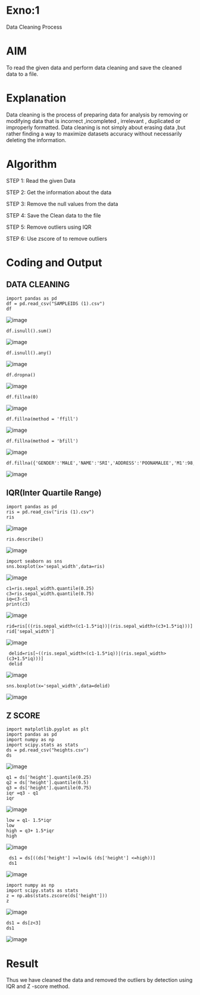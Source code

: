 # Exno:1
Data Cleaning Process

# AIM
To read the given data and perform data cleaning and save the cleaned data to a file.

# Explanation
Data cleaning is the process of preparing data for analysis by removing or modifying data that is incorrect ,incompleted , irrelevant , duplicated or improperly formatted. Data cleaning is not simply about erasing data ,but rather finding a way to maximize datasets accuracy without necessarily deleting the information.

# Algorithm
STEP 1: Read the given Data

STEP 2: Get the information about the data

STEP 3: Remove the null values from the data

STEP 4: Save the Clean data to the file

STEP 5: Remove outliers using IQR

STEP 6: Use zscore of to remove outliers

# Coding and Output
## DATA CLEANING
```
import pandas as pd 
df = pd.read_csv("SAMPLEIDS (1).csv")
df
```
![image](https://github.com/user-attachments/assets/d9c2cff0-19f1-4b13-8e02-8bb11e831195)
```
df.isnull().sum()
```
![image](https://github.com/user-attachments/assets/2ebad94c-15f8-41e6-a8d5-31351503d803)
```
df.isnull().any()
```
![image](https://github.com/user-attachments/assets/8e06cb51-e171-4100-959b-019af58beff5)
```
df.dropna()
```
![image](https://github.com/user-attachments/assets/e81112eb-c57f-410e-af17-48bdd9cb35fa)
```
df.fillna(0)
```
![image](https://github.com/user-attachments/assets/fca2ef32-5a42-4ce6-9f24-8d559de8d560)
```
df.fillna(method = 'ffill')
```
![image](https://github.com/user-attachments/assets/b9406cb3-d104-43ce-8620-81c54b3cae47)
```
df.fillna(method = 'bfill')
```
![image](https://github.com/user-attachments/assets/f6322896-0092-483d-8154-e52948b26b5c)
```
df.fillna({'GENDER':'MALE','NAME':'SRI','ADDRESS':'POONAMALEE','M1':98,'M2':87,'M3':76,'M4':92,'TOTAL':305,'AVG':89.999999})
```
![image](https://github.com/user-attachments/assets/a5775f6d-05c4-4b3d-96a3-d1ec35abde55)

## IQR(Inter Quartile Range)
```
import pandas as pd
ris = pd.read_csv("iris (1).csv")
ris
```
![image](https://github.com/user-attachments/assets/30df7952-5c43-45b2-b359-c5faaa54ea8e)
```
ris.describe()
```
![image](https://github.com/user-attachments/assets/5b56f99c-f18b-4852-91fd-3431e404a162)
```
import seaborn as sns
sns.boxplot(x='sepal_width',data=ris)
```
![image](https://github.com/user-attachments/assets/2ecd860e-c95e-45d7-af0c-0a51b667edab)
```
c1=ris.sepal_width.quantile(0.25)
c3=ris.sepal_width.quantile(0.75)
iq=c3-c1
print(c3)
```
![image](https://github.com/user-attachments/assets/a2d79a7c-9a9c-4e5f-b6b2-9ea0ddd8006d)
```
rid=ris[((ris.sepal_width<(c1-1.5*iq))|(ris.sepal_width>(c3+1.5*iq)))]
rid['sepal_width']
```
![image](https://github.com/user-attachments/assets/762ef0bd-ee23-4286-8d7a-3f7591cca04b)
```
 delid=ris[~((ris.sepal_width<(c1-1.5*iq))|(ris.sepal_width>(c3+1.5*iq)))]
 delid
```
![image](https://github.com/user-attachments/assets/b90ff9e2-c635-48a1-b699-de5afaea40d8)
```
sns.boxplot(x='sepal_width',data=delid)
```
![image](https://github.com/user-attachments/assets/4c90c378-052c-4237-b0ff-b765bc330da1)

## Z SCORE
```
import matplotlib.pyplot as plt 
import pandas as pd
import numpy as np
import scipy.stats as stats
ds = pd.read_csv("heights.csv")
ds
```
![image](https://github.com/user-attachments/assets/588170df-1b7d-4b83-9ba2-aa97e63543be)
```
q1 = ds['height'].quantile(0.25)
q2 = ds['height'].quantile(0.5)
q3 = ds['height'].quantile(0.75)
iqr =q3 - q1
iqr
```
![image](https://github.com/user-attachments/assets/723762db-855b-4d69-a733-9ca7ac40826c)
```
low = q1- 1.5*iqr
low
high = q3+ 1.5*iqr
high
```
![image](https://github.com/user-attachments/assets/b9d60fd5-5cc0-4938-ad6c-d75cadcbd868)
```
 ds1 = ds[((ds['height'] >=low)& (ds['height'] <=high))]
 ds1
```
![image](https://github.com/user-attachments/assets/056b73ca-d69e-4e83-83b9-bcdb8eb504e8)
```
import numpy as np
import scipy.stats as stats
z = np.abs(stats.zscore(ds['height']))
z
```
![image](https://github.com/user-attachments/assets/2aebde52-27a6-449a-8570-864349bcba0a)
```
ds1 = ds[z<3]
ds1
```
![image](https://github.com/user-attachments/assets/4b2e770b-b5ad-4a4a-8f66-57d008fa3df6)


# Result
   Thus we have cleaned the data and removed the outliers by detection using IQR and Z -score method.

